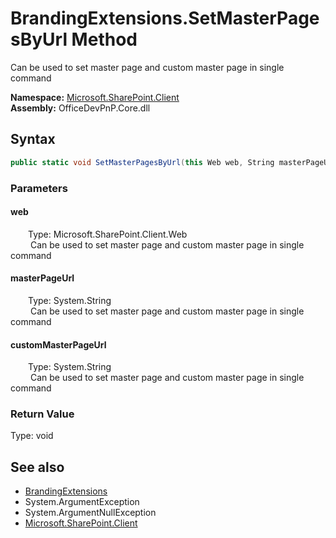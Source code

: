 # BrandingExtensions.SetMasterPagesByUrl Method  
 Can be used to set master page and custom master page in single command   

**Namespace:** [Microsoft.SharePoint.Client](Microsoft.SharePoint.Client.md)  
**Assembly:** OfficeDevPnP.Core.dll  
## Syntax
```C#
public static void SetMasterPagesByUrl(this Web web, String masterPageUrl, String customMasterPageUrl)
```
### Parameters
#### web  
&emsp;&emsp;Type: Microsoft.SharePoint.Client.Web  
&emsp;&emsp; Can be used to set master page and custom master page in single command   

  

#### masterPageUrl  
&emsp;&emsp;Type: System.String  
&emsp;&emsp; Can be used to set master page and custom master page in single command   

  

#### customMasterPageUrl  
&emsp;&emsp;Type: System.String  
&emsp;&emsp; Can be used to set master page and custom master page in single command   

  

### Return Value
Type: void  

## See also
- [BrandingExtensions](Microsoft.SharePoint.Client.BrandingExtensions.md) 
- System.ArgumentException
- System.ArgumentNullException
- [Microsoft.SharePoint.Client](Microsoft.SharePoint.Client.md) 
